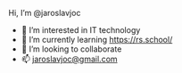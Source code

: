 Hi, I’m @jaroslavjoc
- 👀 I’m interested in IT technology
- 🌱 I’m currently learning https://rs.school/
- 💞️ I’m looking to collaborate 
- 📫 jaroslavjoc@gmail.com
<!---
jaroslavjoc/jaroslavjoc is a ✨ special ✨ repository because its `README.md` (this file) appears on your GitHub profile.
You can click the Preview link to take a look at your changes.
--->
